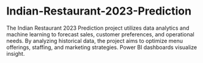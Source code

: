 # Indian-Restaurant-2023-Prediction
 The Indian Restaurant 2023 Prediction project utilizes data analytics and machine learning to forecast sales, customer preferences, and operational needs. By analyzing historical data, the project aims to optimize menu offerings, staffing, and marketing strategies. Power BI dashboards visualize insight.
